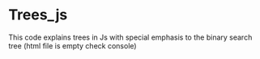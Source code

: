 # Trees_js
This code explains trees in Js with special emphasis to the binary search tree (html file is empty check console) 
